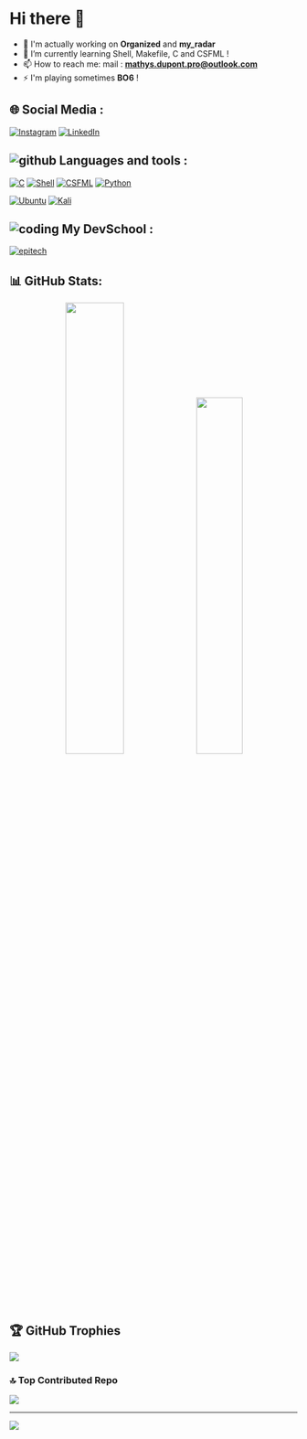 # **Hi there 👋**

- 🔭 I'm actually working on **Organized** and **my_radar**
- 🌱 I’m currently learning Shell, Makefile, C and CSFML !
- 📫 How to reach me: mail : **mathys.dupont.pro@outlook.com**
- ⚡ I'm playing sometimes **BO6** !

## **🌐 Social Media :**

[![Instagram](https://img.shields.io/badge/Instagram-%23E4405F.svg?logo=Instagram&logoColor=white)](https://www.instagram.com/maathys_dpt/)
[![LinkedIn](https://img.shields.io/badge/LinkedIn-%230077B5.svg?logo=linkedin&logoColor=white)](https://www.linkedin.com/in/me/)

## ![github](https://img.icons8.com/?size=30&id=106562&format=png&color=000000) **Languages and tools :**

[![C](https://img.shields.io/badge/-white?style=for-the-badge&logo=c&logocolor=white&color=darkblue)](https://devdocs.io/c/)
[![Shell](https://img.shields.io/badge/Shell-black?style=for-the-badge&logo=gnometerminal&logoColor=black&color=white)](https://doc.ubuntu-fr.org/tutoriel/script_shell)
[![CSFML](https://img.shields.io/badge/CSFML-white?style=for-the-badge&logo=sfml&color=darkgreen)](https://www.sfml-dev.org/download/csfml/)
[![Python](https://img.shields.io/badge/Python-black?style=for-the-badge&logo=python&logoColor=3776AB&color=white)](https://www.python.org/)

[![Ubuntu](https://img.shields.io/badge/Ubuntu-white?style=for-the-badge&logo=ubuntu&logoColor=white&color=orange)](https://ubuntu.com/)
[![Kali](https://img.shields.io/badge/Kali-white?style=for-the-badge&logo=kalilinux&logoColor=white&color=black)](https://www.kali.org)

## ![coding](https://img.icons8.com/?size=30&id=19294&format=png&color=000000) **My DevSchool :**

   [![epitech](https://upload.wikimedia.org/wikipedia/commons/thumb/2/2d/Epitech.png/120px-Epitech.png)](https://www.epitech.eu/)

## 📊 GitHub Stats:
<p align="center">
   <img width ="45%" src="https://github-readme-stats.vercel.app/api?username=ThePepidev&theme=dark&hide_border=false&include_all_commits=true&count_private=true"/>
   <img width ="40%" src="https://github-readme-stats.vercel.app/api/top-langs/?username=ThePepidev&theme=dark&hide_border=false&include_all_commits=true&count_private=true&layout=compact"/>
</p>

## 🏆 GitHub Trophies
![](https://github-profile-trophy.vercel.app/?username=ThePepidev&theme=radical&no-frame=false&no-bg=true&margin-w=4)

### 🔝 Top Contributed Repo
![](https://github-contributor-stats.vercel.app/api?username=ThePepidev&limit=5&theme=dark&combine_all_yearly_contributions=true)

---
[![](https://visitcount.itsvg.in/api?id=ThePepidev&icon=0&color=0)](https://visitcount.itsvg.in)
